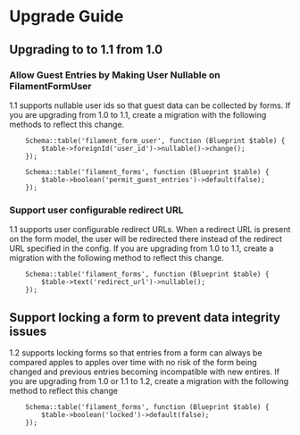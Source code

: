 # Upgrade Guide
## Upgrading to to 1.1 from 1.0
### Allow Guest Entries by Making User Nullable on FilamentFormUser
1.1 supports nullable user ids so that guest data can be collected by forms. If you are upgrading from 1.0 to 1.1, create a migration with the following methods to reflect this change.
```
    Schema::table('filament_form_user', function (Blueprint $table) {
        $table->foreignId('user_id')->nullable()->change();
    });

    Schema::table('filament_forms', function (Blueprint $table) {
        $table->boolean('permit_guest_entries')->default(false);
    });
```
### Support user configurable redirect URL
1.1 supports user configurable redirect URLs. When a redirect URL is present on the form model, the user will be redirected there instead of the redirect URL specified in the config. If you are upgrading from 1.0 to 1.1, create a migration with the following method to reflect this change.
```
    Schema::table('filament_forms', function (Blueprint $table) {
        $table->text('redirect_url')->nullable();
    });
```

## Support locking a form to prevent data integrity issues
1.2 supports locking forms so that entries from a form can always be compared apples to apples over time with no risk of the form being changed and previous entries becoming incompatible with new entires. If you are upgrading from 1.0 or 1.1 to 1.2, create a migration with the following method to reflect this change
```
    Schema::table('filament_forms', function (Blueprint $table) {
        $table->boolean('locked')->default(false);
    });
```
